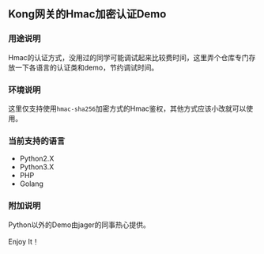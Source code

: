 ## Kong网关的Hmac加密认证Demo
### 用途说明
Hmac的认证方式，没用过的同学可能调试起来比较费时间，这里弄个仓库专门存放一下各语言的认证类和demo，节约调试时间。

### 环境说明
这里仅支持使用`hmac-sha256`加密方式的Hmac鉴权，其他方式应该小改就可以使用。

### 当前支持的语言
-  Python2.X
-  Python3.X
-  PHP
-  Golang

### 附加说明
Python以外的Demo由jager的同事热心提供。

Enjoy It！
